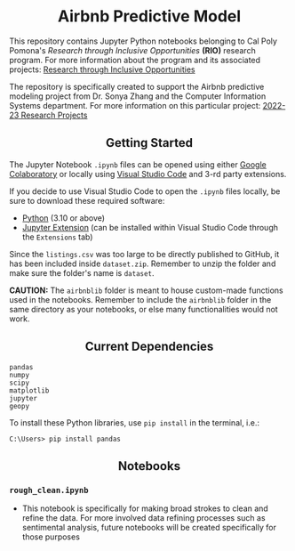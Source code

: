 <h1 align="center">Airbnb Predictive Model</h1>

This repository contains Jupyter Python notebooks belonging to Cal Poly Pomona's _Research through Inclusive Opportunities_ **(RIO)** research program.
For more information about the program and its associated projects: [Research through Inclusive Opportunities](https://www.cpp.edu/our-cpp/students/rio/index.shtml)

The repository is specifically created to support the Airbnb predictive modeling project from Dr. Sonya Zhang and the Computer Information Systems department. 
For more information on this particular project: [2022-23 Research Projects](https://www.cpp.edu/our-cpp/students/rio/projects.shtml) 

<h2 align="center">Getting Started</h2>

The Jupyter Notebook `.ipynb` files can be opened using either [Google Colaboratory](https://colab.research.google.com) or locally using [Visual Studio Code](https://code.visualstudio.com) and 3-rd party extensions.

If you decide to use Visual Studio Code to open the `.ipynb` files locally, be sure to download these required software:
* [Python](https://www.python.org/downloads/) (3.10 or above)
* [Jupyter Extension](https://marketplace.visualstudio.com/items?itemName=ms-toolsai.jupyter) (can be installed within Visual Studio Code through the `Extensions` tab)

Since the `listings.csv` was too large to be directly published to GitHub, it has been included inside `dataset.zip`. Remember to unzip the folder and make sure the folder's name is `dataset`.

**CAUTION:** The `airbnblib` folder is meant to house custom-made functions used in the notebooks. Remember to include the `airbnblib` folder in the same directory as your notebooks, or else many functionalities would not work.

<h2 align="center">Current Dependencies</h2>

```
pandas
numpy
scipy
matplotlib
jupyter
geopy
```
To install these Python libraries, use `pip install` in the terminal, i.e.:
```
C:\Users> pip install pandas
```

<h2 align="center">Notebooks</h2>

### `rough_clean.ipynb`
* This notebook is specifically for making broad strokes to clean and refine the data. For more involved data refining processes such as sentimental analysis, future notebooks will be created specifically for those purposes 
